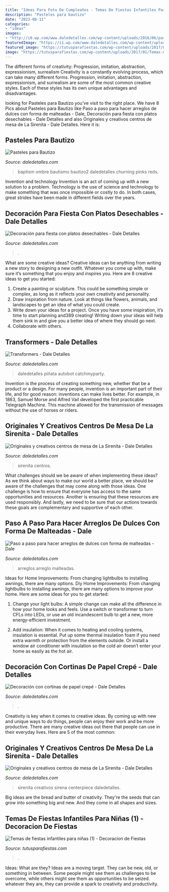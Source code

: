 ```yaml
---
title: "Ideas Para Foto De Cumpleaños - Temas De Fiestas Infantiles Para Niñas (1)"
description: "Pasteles para bautizo"
date: "2023-08-11"
categories:
- "ideas"
images:
- "http://i0.wp.com/www.daledetalles.com/wp-content/uploads/2016/06/pastel-para-bautizo2.jpg"
featuredImage: "https://i1.wp.com/www.daledetalles.com/wp-content/uploads/2016/08/centro-de-mesa-sirenita7.jpg"
featured_image: "https://tutusparafiestas.com/wp-content/uploads/2017/01/Temas-de-fiestas-infantiles-para-niñas-1.jpg"
image: "https://tutusparafiestas.com/wp-content/uploads/2017/01/Temas-de-fiestas-infantiles-para-niñas-1.jpg"
---
```



The different forms of creativity: Progression, imitation, abstraction, expressionism, surrealism
Creativity is a constantly evolving process, which can take many different forms. Progression, imitation, abstraction, expressionism, and surrealism are some of the most common creative styles. Each of these styles has its own unique advantages and disadvantages.

	

		
looking for Pasteles para Bautizo you've visit to the right place. We have 8 Pics about Pasteles para Bautizo like Paso a paso para hacer arreglos de dulces con forma de malteadas - Dale, Decoración para fiesta con platos desechables - Dale Detalles and also Originales y creativos centros de mesa de La Sirenita - Dale Detalles. Here it is:
		
    
## Pasteles Para Bautizo

<img loading=lazy src="http://i0.wp.com/www.daledetalles.com/wp-content/uploads/2016/06/pastel-para-bautizo2.jpg" onerror="this.onerror=null;this.src='https://tse1.mm.bing.net/th?id=OIP.1uvZjA4f4n4dyUgEBhGS7AHaLG&amp;pid=15.1';" alt="Pasteles para Bautizo">

_Source: daledetalles.com_

>baptism ombre bautismo bautizo2 daledetalles churning pinks reds. 

	

Invention and technology
Invention is an act of coming up with a new solution to a problem. Technology is the use of science and technology to make something that was once impossible or costly to do. In both cases, great strides have been made in different fields over the years.

    
## Decoración Para Fiesta Con Platos Desechables - Dale Detalles

<img loading=lazy src="https://i2.wp.com/www.daledetalles.com/wp-content/uploads/2016/07/decoracion-con-platos18.jpg" onerror="this.onerror=null;this.src='https://tse1.mm.bing.net/th?id=OIP.BVEQkqmG90w9-9bthTDfVwHaK0&amp;pid=15.1';" alt="Decoración para fiesta con platos desechables - Dale Detalles">

_Source: daledetalles.com_

>. 

	

What are some creative ideas?
Creative ideas can be anything from writing a new story to designing a new outfit. Whatever you come up with, make sure it’s something that you enjoy and inspires you. Here are 8 creative ideas to get you started: 
1) Create a painting or sculpture. This could be something simple or complex, as long as it reflects your own creativity and personality. 
2) Draw inspiration from nature. Look at things like flowers, animals, and landscapes to get an idea of what you could create. 
3) Write down your ideas for a project. Once you have some inspiration, it’s time to start planning and389 creating! Writing down your ideas will help them sink in and give you a better idea of where they should go next. 
4) Collaborate with others.

    
## Transformers - Dale Detalles

<img loading=lazy src="https://i1.wp.com/www.daledetalles.com/wp-content/uploads/2016/02/transformers11.jpg" onerror="this.onerror=null;this.src='https://tse4.mm.bing.net/th?id=OIP.atyM0OWOATi2sm2W04lYUwHaJ4&amp;pid=15.1';" alt="Transformers - Dale Detalles">

_Source: daledetalles.com_

>daledetalles piñata autobot catchmyparty. 

	

Invention is the process of creating something new, whether that be a product or a design. For many people, invention is an important part of their life, and for good reason: inventions can make lives better. For example, in 1863, Samuel Morse and Alfred Vail developed the first practicable Telegraph Machine. This machine allowed for the transmission of messages without the use of horses or riders.

    
## Originales Y Creativos Centros De Mesa De La Sirenita - Dale Detalles

<img loading=lazy src="https://i1.wp.com/www.daledetalles.com/wp-content/uploads/2016/08/centro-de-mesa-sirenita7.jpg" onerror="this.onerror=null;this.src='https://tse4.mm.bing.net/th?id=OIP.OCThVuTy2wvfMMdq--GoHgHaLF&amp;pid=15.1';" alt="Originales y creativos centros de mesa de La Sirenita - Dale Detalles">

_Source: daledetalles.com_

>sirenita centros. 

	

What challenges should we be aware of when implementing these ideas?
As we think about ways to make our world a better place, we should be aware of the challenges that may come along with those ideas. One challenge is how to ensure that everyone has access to the same opportunities and resources. Another is ensuring that these resources are used responsibly. And lastly, we need to be sure that our actions towards these goals are complementary and supportive of each other.

    
## Paso A Paso Para Hacer Arreglos De Dulces Con Forma De Malteadas - Dale

<img loading=lazy src="https://i0.wp.com/www.daledetalles.com/wp-content/uploads/2016/07/arreglo-con-forma-de-malteada14.jpg" onerror="this.onerror=null;this.src='https://tse4.mm.bing.net/th?id=OIP.zMndv3wThLrymydQyagZhAHaLK&amp;pid=15.1';" alt="Paso a paso para hacer arreglos de dulces con forma de malteadas - Dale">

_Source: daledetalles.com_

>arreglos arreglo malteadas. 

	

Ideas for Home Improvements: From changing lightbulbs to installing awnings, there are many options.
Diy Home Improvements: From changing lightbulbs to installing awnings, there are many options to improve your home. Here are some ideas for you to get started: 
1. Change your light bulbs: A simple change can make all the difference in how your home looks and feels. Use a switch or transformer to turn CFLs into LEDs, or use an old incandescent bulb to get a new, more energy-efficient investment. 

2. Add insulation: When it comes to heating and cooling systems, insulation is essential. Put up some thermal insulation foam if you need extra warmth or protection from the elements outside. Or install a window air conditioner with insulation so the cold air doesn’t enter your home as easily as the hot air. 


    
## Decoración Con Cortinas De Papel Crepé - Dale Detalles

<img loading=lazy src="https://i2.wp.com/www.daledetalles.com/wp-content/uploads/2016/08/decoracion-con-papel-creppe.jpg" onerror="this.onerror=null;this.src='https://tse1.mm.bing.net/th?id=OIP.d8y8GI1MxRJA4V8I2cr_5wAAAA&amp;pid=15.1';" alt="Decoración con cortinas de papel crepé - Dale Detalles">

_Source: daledetalles.com_

>. 

	

Creativity is key when it comes to creative ideas. By coming up with new and unique ways to do things, people can enjoy their work and be more productive. There are many creative ideas out there that people can use in their everyday lives. Here are 5 of the most common: 

    
## Originales Y Creativos Centros De Mesa De La Sirenita - Dale Detalles

<img loading=lazy src="https://i2.wp.com/www.daledetalles.com/wp-content/uploads/2016/08/centro-de-mesa-sirenita10.jpg" onerror="this.onerror=null;this.src='https://tse1.mm.bing.net/th?id=OIP.hihWuTwmw5ZXrbbXLvhzgQHaNL&amp;pid=15.1';" alt="Originales y creativos centros de mesa de La Sirenita - Dale Detalles">

_Source: daledetalles.com_

>sirenita creativos sirena centerpiece daledetalles. 

	

Big ideas are the bread and butter of creativity. They're the seeds that can grow into something big and new. And they come in all shapes and sizes.

    
## Temas De Fiestas Infantiles Para Niñas (1) - Decoracion De Fiestas

<img loading=lazy src="https://tutusparafiestas.com/wp-content/uploads/2017/01/Temas-de-fiestas-infantiles-para-niñas-1.jpg" onerror="this.onerror=null;this.src='https://tse1.mm.bing.net/th?id=OIP.HhPS3GZO6GC5DoU8aMfDVQHaJ4&amp;pid=15.1';" alt="Temas de fiestas infantiles para niñas (1) - Decoracion de Fiestas">

_Source: tutusparafiestas.com_

>. 

	

Ideas: What are they?
Ideas are a moving target. They can be new, old, or something in between. Some people might see them as challenges to be overcome, while others might see them as opportunities to be seized. whatever they are, they can provide a spark to creativity and productivity.

